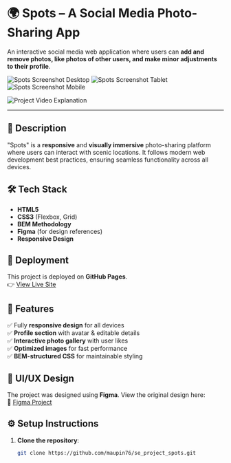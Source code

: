 # 🌍 Spots – A Social Media Photo-Sharing App  

An interactive social media web application where users can **add and remove photos, like photos of other users, and make minor adjustments to their profile**.

![Spots Screenshot Desktop](https://drive.google.com/file/d/18VbkdUkUpPKU1ttLSK5SXPQtvGaFm92y/view?usp=drive_link)
![Spots Screenshot Tablet](https://drive.google.com/file/d/1p2jFISkahMYImTrys66YyWA2iawecCIz/view?usp=drive_link)
![Spots Screenshot Mobile](https://drive.google.com/file/d/1T-fHaDNsFSMRfVcfHxc9vJ8xf2l54Mr7/view?usp=drive_link)

![Project Video Explanation](https://drive.google.com/file/d/1BAhi5RRm_hg1OXQiFU-HrWt6_wu2675C/view?usp=sharing)



---

## 📌 Description  

"Spots" is a **responsive** and **visually immersive** photo-sharing platform where users can interact with scenic locations. It follows modern web development best practices, ensuring seamless functionality across all devices.

## 🛠️ Tech Stack  

- **HTML5**  
- **CSS3** (Flexbox, Grid)  
- **BEM Methodology**  
- **Figma** (for design references)  
- **Responsive Design**  

## 🚀 Deployment  

This project is deployed on **GitHub Pages**.  
👉 [View Live Site](https://maupin76.github.io/se_project_spots/)  

## 📌 Features  

✅ Fully **responsive design** for all devices  
✅ **Profile section** with avatar & editable details  
✅ **Interactive photo gallery** with user likes  
✅ **Optimized images** for fast performance  
✅ **BEM-structured CSS** for maintainable styling  

## 🎨 UI/UX Design  

The project was designed using **Figma**. View the original design here:  
📌 [Figma Project](https://www.figma.com/file/BBNm2bC3lj8QQMHlnqRsga/Sprint-3-Project-%E2%80%94-Spots?type=design&node-id=2%3A60&mode=design&t=afgNFybdorZO6cQo-1)  

## ⚙️ Setup Instructions  

1. **Clone the repository**:  
   ```bash
   git clone https://github.com/maupin76/se_project_spots.git
